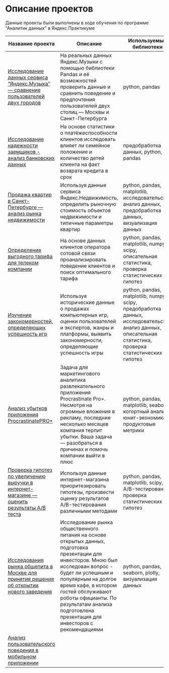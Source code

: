# Описание проектов

Данные проекты были выполнены в ходе обучения по программе "Аналитик данных" в Яндекс.Практикуме

|Название проекта                 |Описание                 |Используемые библиотеки|
|---------------------------------|-------------------------|-----------------------|
|[Исследование данных сервиса “Яндекс.Музыка” — сравнение пользователей двух городов](https://github.com/yuershova/projects_data_analysis/blob/main/music_of_big_cities/music_of_big_cities.ipynb)|На реальных данных Яндекс.Музыки c помощью библиотеки Pandas и её возможностей проверить данные и сравнить поведение и предпочтения пользователей двух столиц — Москвы и Санкт-Петербурга|python, pandas|
|[Исследование надежности заемщиков - анализ банковских данных](https://github.com/yuershova/projects_data_analysis/blob/main/bank_scoring/bank_scoring.ipynb)|На основе статистики о платёжеспособности клиентов исследовать влияет ли семейное положение и количество детей клиента на факт возврата кредита в срок|предобработка данных, python, pandas|
|[Продажа квартир в Санкт-Петербурге — анализ рынка недвижимости](https://github.com/yuershova/projects_data_analysis/blob/main/real_estate_market_analysis/real_estate_market_analysis.ipynb)|Используя данные сервиса Яндекс.Недвижимость, определить рыночную стоимость объектов недвижимости и типичные параметры квартир|python, pandas, matplotlib, исследовательский анализ данных, предобработка данных, визуализация данных|
|[Определение выгодного тарифа для телеком компании](https://github.com/yuershova/projects_data_analysis/blob/main/mobile_tariffs/mobile_tariffs.ipynb)|На основе данных клиентов оператора сотовой связи проанализировать поведение клиентов и поиск оптимального тарифа|python, pandas, matplotlib, numpy, scipy, описательная статистика, проверка статистических гипотез|
|[Изучение закономерностей, определяющих успешность игр](https://github.com/yuershova/projects_data_analysis/blob/main/computer_games/computer_games.ipynb)|Используя исторические данные о продажах компьютерных игр, оценки пользователей и экспертов, жанры и платформы, выявить закономерности, определяющие успешность игры |python, pandas, matplotlib, numpy, scipy, предобработка данных, исследовательский анализ данных, описательная статистика, проверка статистических гипотез|
|[Анализ убытков приложения ProcrastinatePRO+](https://github.com/yuershova/projects_data_analysis/blob/main/mobile_app/mobile_app.ipynb)|Задача для маркетингового аналитика развлекательного приложения Procrastinate Pro+. Несмотря на огромные вложения в рекламу, последние несколько месяцев компания терпит убытки. Ваша задача — разобраться в причинах и помочь компании выйти в плюс|python, pandas, matplotlib, seaborn, когортный анализ, юнит-экономика, продуктовые метрики|
|[Проверка гипотез по увеличению выручки в интернет-магазине — оценить результаты A/B теста](https://github.com/yuershova/projects_data_analysis/blob/main/ab_testing/ab_testing.ipynb)|Используя данные интернет-магазина приоритезировать гипотезы, произвести оценку результатов A/B-тестирования различными методами|python, pandas, matplotlib, scipy, A/B-тестирование, проверка статистических гипотез|
|[Исследования рынка общепита в Москве для принятия решения об открытии нового заведения](https://github.com/yuershova/projects_data_analysis/blob/main/moscow_restaurants/moscow_restaurants.ipynb)|Исследование рынка общественного питания на основе открытых данных, подготовка презентации для инвесторов. Мною был исследован вопрос - будет ли успешным и популярным на долгое время кафе, в котором гостей обслуживают роботы официанты. По результатам анализа подготовлена презентация для инвесторов с рекомендациями|python, pandas, seaborn, plotly, визуализация данных|
|[Анализ пользовательского поведения в мобильном приложении]()|||
